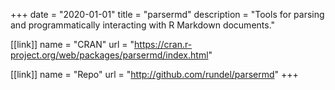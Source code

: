 +++
date = "2020-01-01"
title = "parsermd"
description = "Tools for parsing and programmatically interacting with R Markdown documents."

[[link]]
name = "CRAN"
url = "https://cran.r-project.org/web/packages/parsermd/index.html"

[[link]]
name = "Repo"
url = "http://github.com/rundel/parsermd"
+++
